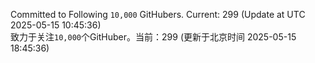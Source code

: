 Committed to Following `10,000` GitHubers. Current: <!-- FOLLOWING_COUNT -->299<!-- FOLLOWING_COUNT --> (Update at UTC <!-- LAST_UPDATED -->2025-05-15 10:45:36<!-- LAST_UPDATED -->)<br>
致力于关注`10,000`个GitHuber。当前：<!-- FOLLOWING_COUNT -->299<!-- FOLLOWING_COUNT --> (更新于北京时间 <!-- LAST_UPDATED_CST -->2025-05-15 18:45:36<!-- LAST_UPDATED_CST -->)
